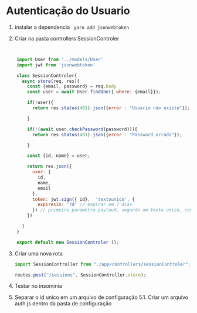 # Autenticação do Usuario

1. instalar a dependencia
   ` yarn add jsonwebtoken`

2. Criar na pasta controllers SessionControler

```javaScript


    import User from '../models/User'
    import jwt from 'jsonwebtoken'

    class SessionControler{
      async store(req, res){
        const {email, password} = req.body
        const user = await User.findOne({ where: {email}});

        if(!user){
          return res.status(401).json({error : "Usuario não existe"});

        }

        if(!(await user.checkPassword(password))){
          return res.status(401).json({error : "Password errado"});

        }

        const {id, name} = user;

        return res.json({
          user: {
            id,
            name,
            email
          },
          token: jwt.sign({ id},  'textounico', {
            expiresIn: '7d' // expirar em 7 dias
          }) // primeiro parametro payloud, segundo um texto unico, configurações do token
        })

      }
    }

    export default new SessionControler ();
```

3. Criar uma nova rota

   ```javascript
   import SessionController from "./app/controllers/sessionControler";

   routes.post("/sessions", SessionController.store);
   ```

4. Testar no insominia

5. Separar o id unico em um arquivo de configuração
   5.1. Criar um arquivo auth.js dentro da pasta de configuração
